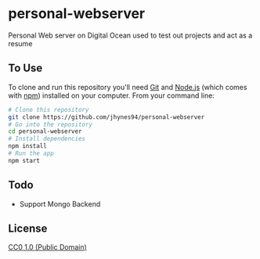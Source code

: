 # personal-webserver

Personal Web server on Digital Ocean used to test out projects and act as a resume

## To Use

To clone and run this repository you'll need [Git](https://git-scm.com) and [Node.js](https://nodejs.org/en/download/) (which comes with [npm](http://npmjs.com)) installed on your computer. From your command line:

```bash
# Clone this repository
git clone https://github.com/jhynes94/personal-webserver
# Go into the repository
cd personal-webserver
# Install dependencies
npm install
# Run the app
npm start
```

## Todo

- Support Mongo Backend

## License

[CC0 1.0 (Public Domain)](LICENSE.md)
